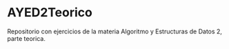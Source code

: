 # AYED2Teorico

Repositorio con ejercicios de la materia Algoritmo y Estructuras de Datos 2, parte teorica.
